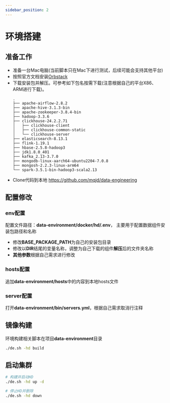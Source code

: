 ```yaml
---
sidebar_position: 2
---
```


# 环境搭建

## 准备工作

- 准备一台Mac电脑(当前脚本只在Mac下进行测试，后续可能会支持其他平台)
- 按照官方文档安装[Orbstack](https://docs.orbstack.dev/install)
- 下载安装包并解压。可参考如下包名按需下载(注意根据自己的平台X86、ARM进行下载)。
    ```
    .
    ├── apache-airflow-2.8.2
    ├── apache-hive-3.1.3-bin
    ├── apache-zookeeper-3.8.4-bin
    ├── hadoop-3.3.6
    ├── clickhouse-24.2.2.71
    │   ├── clickhouse-client
    │   ├── clickhouse-common-static
    │   └── clickhouse-server
    ├── elasticsearch-8.13.1
    ├── flink-1.19.1
    ├── hbase-2.5.8-hadoop3
    ├── jdk1.8.0_401
    ├── kafka_2.13-3.7.0
    ├── mongodb-linux-aarch64-ubuntu2204-7.0.8
    ├── mongosh-2.2.3-linux-arm64
    └── spark-3.5.1-bin-hadoop3-scala2.13
    ```
- Clone代码到本地 https://github.com/mqjd/data-engineering

## 配置修改

### env配置

配置文件路径：**data-environment/docker/hd/.env**， 主要用于配置数据组件安装包路径和名称

- 修改**BASE_PACKAGE_PATH**为自己的安装包目录
- 修改以**DIR**结尾的变量名称，调整为自己下载的组件**解压**后的文件夹名称
- **其他参数**根据自己需求进行修改

### hosts配置

追加**data-environment/hosts**中的内容到本地hosts文件

### server配置

打开**data-environment/bin/servers.yml**，根据自己需求取消行注释

## 镜像构建

环境构建相关脚本在项目**data-environment**目录

```bash
./de.sh -hd build
```

## 启动集群

```bash
# 构建并启动HD
./de.sh -hd up -d

# 停止HD并删除
./de.sh -hd down
```